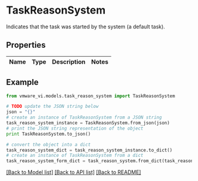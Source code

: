 # TaskReasonSystem

Indicates that the task was started by the system (a default task). 

## Properties
Name | Type | Description | Notes
------------ | ------------- | ------------- | -------------

## Example

```python
from vmware_vi.models.task_reason_system import TaskReasonSystem

# TODO update the JSON string below
json = "{}"
# create an instance of TaskReasonSystem from a JSON string
task_reason_system_instance = TaskReasonSystem.from_json(json)
# print the JSON string representation of the object
print TaskReasonSystem.to_json()

# convert the object into a dict
task_reason_system_dict = task_reason_system_instance.to_dict()
# create an instance of TaskReasonSystem from a dict
task_reason_system_form_dict = task_reason_system.from_dict(task_reason_system_dict)
```
[[Back to Model list]](../README.md#documentation-for-models) [[Back to API list]](../README.md#documentation-for-api-endpoints) [[Back to README]](../README.md)



